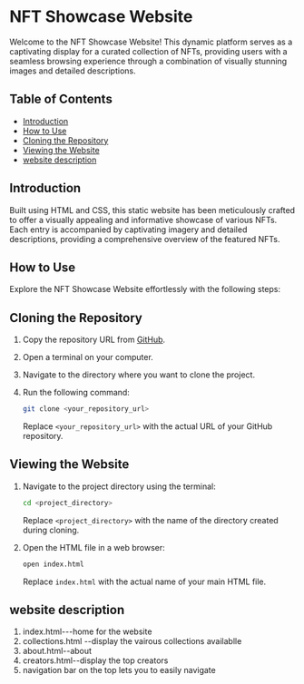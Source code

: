 # NFT Showcase Website

Welcome to the NFT Showcase Website! This dynamic platform serves as a captivating display for a curated collection of NFTs, providing users with a seamless browsing experience through a combination of visually stunning images and detailed descriptions.

## Table of Contents
- [Introduction](#introduction)
- [How to Use](#how-to-use)
- [Cloning the Repository](#cloning-the-repository)
- [Viewing the Website](#viewing-the-website)
- [website description](#website-description)

## Introduction

Built using HTML and CSS, this static website has been meticulously crafted to offer a visually appealing and informative showcase of various NFTs. Each entry is accompanied by captivating imagery and detailed descriptions, providing a comprehensive overview of the featured NFTs.

## How to Use

Explore the NFT Showcase Website effortlessly with the following steps:

## Cloning the Repository

1. Copy the repository URL from [GitHub](<https://github.com/keertansatish/repo2.git>).
2. Open a terminal on your computer.
3. Navigate to the directory where you want to clone the project.
4. Run the following command:

    ```bash
    git clone <your_repository_url>
    ```

   Replace `<your_repository_url>` with the actual URL of your GitHub repository.

## Viewing the Website

1. Navigate to the project directory using the terminal:

    ```bash
    cd <project_directory>
    ```

   Replace `<project_directory>` with the name of the directory created during cloning.

2. Open the HTML file in a web browser:

    ```bash
    open index.html
    ```

   Replace `index.html` with the actual name of your main HTML file.
## website description
1. index.html---home for the website 
2. collections.html --display the vairous collections availablle
3. about.html--about
4. creators.html--display the top creators
5. navigation bar on the top lets  you to easily navigate
   


